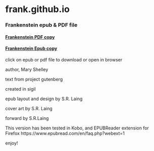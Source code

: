# frank.github.io
### Frankenstein epub & PDF file

#### [Frankenstein PDF copy](https://github.com/slaing77/frank.github.io/blob/main/Frankenstein-SRL.pdf)
#### [Frankenstein Epub copy](https://github.com/slaing77/frank.github.io/blob/main/frankenstein.epub)

click on epub or pdf file to download or open in browser
<p>author, Mary Shelley</p>
<p>text from project gutenberg</p>
<p>created in sigil</p>
<p>epub layout and design by S.R. Laing</p>
<p>cover art by S.R. Laing</p>
<p>forward by S.R.Laing </p>
<p>This version has been tested in Kobo, and EPUBReader extension for Firefox
  https://www.epubread.com/en/faq.php?webext=1
<p> enjoy!</p>
